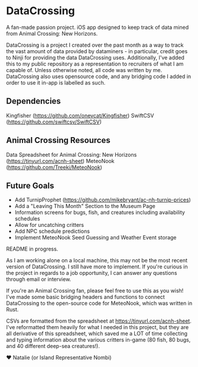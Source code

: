 # DataCrossing
A fan-made passion project. iOS app designed to keep track of data mined from Animal Crossing: New Horizons.

DataCrossing is a project I created over the past month as a way to track the vast amount of data provided by dataminers - in particular, credit goes to Ninji for providing the data DataCrossing uses.
Additionally, I've added this to my public repository as a representation to recruiters of what I am capable of. Unless otherwise noted, all code was written by me. 
DataCrossing also uses opensource code, and any bridging code I added in order to use it in-app is labelled as such. 

## Dependencies
Kingfisher (https://github.com/onevcat/Kingfisher)
SwiftCSV (https://github.com/swiftcsv/SwiftCSV)

## Animal Crossing Resources 
Data Spreadsheet for Animal Crossing: New Horizons (https://tinyurl.com/acnh-sheet)
MeteoNook (https://github.com/Treeki/MeteoNook)

## Future Goals
* Add TurnipProphet (https://github.com/mikebryant/ac-nh-turnip-prices)
* Add a "Leaving This Month" Section to the Museum Page
* Information screens for bugs, fish, and creatures including availability schedules
* Allow for uncatching critters
* Add NPC schedule predictions
* Implement MeteoNook Seed Guessing and Weather Event storage


README in progress. 

As I am working alone on a local machine, this may not be the most recent version of DataCrossing. I still have more to implement. If you're curious in the project in regards to a job opportunity,
I can answer any questions through email or interview.

If you're an Animal Crossing fan, please feel free to use this as you wish! I've made some basic bridging headers and functions to connect DataCrossing to the open-source code for MeteoNook, which was written in Rust.

CSVs are formatted from the spreadsheet at https://tinyurl.com/acnh-sheet. I've reformatted them heavily for what I needed in this project, but they are all derivative of this spreadsheet, which saved me a LOT of time collecting and typing information about the
various critters in-game (80 fish, 80 bugs, and 40 different deep-sea creatures!). 

:heart: Natalie (or Island Representative Nombi)
